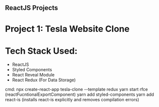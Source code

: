 ## ReactJS Projects

# Project 1: Tesla Website Clone

# Tech Stack Used:
* ReactJS
* Styled Components
* React Reveal Module
* React Redux (For Data Storage)

cmd: 
npx create-react-app tesla-clone --template redux
yarn start
rfce (reactFucntionalExportComponent)
yarn add styled-components
yarn add react-is (installs react-is explicitly and removes compilation errors)